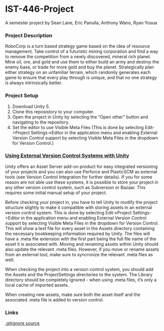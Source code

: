 # IST-446-Project
A semester project by Sean Lane, Eric Panulla, Anthony Wano, Ryan Yosua

### Project Description
RoboCorp is a turn based strategy game based on the idea of resource management. Take control of a futuristic mining corporation and find a way to remove the competition from a newly discovered, mineral rich planet. Mine oil, ore, and gold and use them to either build an army and destroy the enemy base, or trade for more gold and buy the planet. Strategically plan either strategy on an unfamiliar terrain, which randomly generates each game to ensure that every play through is unique, and that no one strategy is always intrinsically better.

### Project Setup
1. Download Unity 5.
2. Clone this reposistory to your computer.
3. Open the project in Unity by selecting the "Open other" button and navigating to the repository.
4. Set the editor to use Visible Meta Files (This is done by selecting Edit->Project Settings->Editor in the application 	menu and enabling External Version Control support by selecting Visible Meta 	Files in the dropdown for Version Control.)

### [Using External Version Control Systems with Unity](http://docs.unity3d.com/Manual/ExternalVersionControlSystemSupport.html)
Unity offers an Asset Server add-on product for easy integrated versioning of your projects and you can also use Perforce and PlasticSCM as external tools (see Version Control Integration for further details). If you for some reason are not able use these systems, it is possible to store your project in any other version control system, such as Subversion or Bazaar. This requires some initial manual setup of your project.

Before checking your project in, you have to tell Unity to modify the project structure slightly to make it compatible with storing assets in an external version control system. This is done by selecting Edit->Project Settings->Editor in the application menu and enabling External Version Control support by selecting Visible Meta Files in the dropdown for Version Control. This will show a text file for every asset in the Assets directory containing the necessary bookkeeping information required by Unity. The files will have a .meta file extension with the first part being the full file name of the asset it is associated with. Moving and renaming assets within Unity should also update the relevant .meta files. However, if you move or rename assets from an external tool, make sure to syncronize the relevant .meta files as well.

When checking the project into a version control system, you should add the Assets and the ProjectSettings directories to the system. The Library directory should be completely ignored - when using .meta files, it’s only a local cache of imported assets.

When creating new assets, make sure both the asset itself and the associated .meta file is added to version control.

### Links
[.gitignore source](http://answers.unity3d.com/questions/369755/unity-on-github.html)
